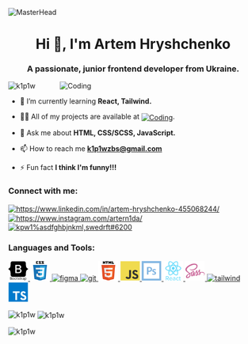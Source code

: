 ![MasterHead](https://mir-s3-cdn-cf.behance.net/project_modules/fs/81bb4b165684019.640b6038d133e.gif)

<h1 align="center">Hi 👋, I'm Artem Hryshchenko</h1>
<h3 align="center">A passionate, junior frontend developer from Ukraine.</h3>
<img align="right" alt="Coding" width="400" src="https://cdnb.artstation.com/p/assets/images/images/036/437/829/original/raw-n-plow-doesntmatter.gif?1617692044">

<p align="left"> <img src="https://komarev.com/ghpvc/?username=k1p1w&label=Profile%20views&color=0e75b6&style=flat" alt="k1p1w" /> </p>

- 🌱 I’m currently learning **React, Tailwind.**

- 👨‍💻 All of my projects are available at [<img align="center" alt="Coding" title="My portfolio website." width="25" height="25" src="https://user-images.githubusercontent.com/90558407/233555570-c1a7cbbb-ebc6-4a47-a3c7-fc01f68c8d9a.png">](https://k1p1w.github.io/react-portfolio-three-js/).

- 💬 Ask me about **HTML, CSS/SCSS, JavaScript.**

- 📫 How to reach me **k1p1wzbs@gmail.com**

- ⚡ Fun fact **I think I'm funny!!!**

<h3 align="left">Connect with me:</h3>
<p align="left">
<a href="https://www.linkedin.com/in/artem-hryshchenko-455068244/" target="blank"><img align="center" src="https://raw.githubusercontent.com/rahuldkjain/github-profile-readme-generator/master/src/images/icons/Social/linked-in-alt.svg" alt="https://www.linkedin.com/in/artem-hryshchenko-455068244/" height="30" width="40" /></a>
<a href="https://instagram.com/artern1da?igshid=YmMyMTA2M2Y=" target="blank"><img align="center" src="https://raw.githubusercontent.com/rahuldkjain/github-profile-readme-generator/master/src/images/icons/Social/instagram.svg" alt="https://www.instagram.com/artern1da/" height="30" width="40" /></a>
<a href="https://discordapp.com/users/323523292831023104/" target="blank"><img align="center" src="https://raw.githubusercontent.com/rahuldkjain/github-profile-readme-generator/master/src/images/icons/Social/discord.svg" alt="kpw1%asdfghbjnkml,swedrft#6200" height="30" width="40" /></a>
</p>

<h3 align="left">Languages and Tools:</h3>
<p align="left"> <a href="https://getbootstrap.com" target="_blank" rel="noreferrer"> <img src="https://raw.githubusercontent.com/devicons/devicon/master/icons/bootstrap/bootstrap-plain-wordmark.svg" alt="bootstrap" width="40" height="40"/> </a> <a href="https://www.w3schools.com/css/" target="_blank" rel="noreferrer"> <img src="https://raw.githubusercontent.com/devicons/devicon/master/icons/css3/css3-original-wordmark.svg" alt="css3" width="40" height="40"/> </a> <a href="https://www.figma.com/" target="_blank" rel="noreferrer"> <img src="https://www.vectorlogo.zone/logos/figma/figma-icon.svg" alt="figma" width="40" height="40"/> </a> <a href="https://git-scm.com/" target="_blank" rel="noreferrer"> <img src="https://www.vectorlogo.zone/logos/git-scm/git-scm-icon.svg" alt="git" width="40" height="40"/> </a> <a href="https://www.w3.org/html/" target="_blank" rel="noreferrer"> <img src="https://raw.githubusercontent.com/devicons/devicon/master/icons/html5/html5-original-wordmark.svg" alt="html5" width="40" height="40"/> </a> <a href="https://developer.mozilla.org/en-US/docs/Web/JavaScript" target="_blank" rel="noreferrer"> <img src="https://raw.githubusercontent.com/devicons/devicon/master/icons/javascript/javascript-original.svg" alt="javascript" width="40" height="40"/> </a> <a href="https://www.photoshop.com/en" target="_blank" rel="noreferrer"> <img src="https://raw.githubusercontent.com/devicons/devicon/master/icons/photoshop/photoshop-line.svg" alt="photoshop" width="40" height="40"/> </a> <a href="https://reactjs.org/" target="_blank" rel="noreferrer"> <img src="https://raw.githubusercontent.com/devicons/devicon/master/icons/react/react-original-wordmark.svg" alt="react" width="40" height="40"/> </a> <a href="https://sass-lang.com" target="_blank" rel="noreferrer"> <img src="https://raw.githubusercontent.com/devicons/devicon/master/icons/sass/sass-original.svg" alt="sass" width="40" height="40"/> </a> <a href="https://tailwindcss.com/" target="_blank" rel="noreferrer"> <img src="https://www.vectorlogo.zone/logos/tailwindcss/tailwindcss-icon.svg" alt="tailwind" width="40" height="40"/> </a> <a href="https://www.typescriptlang.org/" target="_blank" rel="noreferrer"> <img src="https://raw.githubusercontent.com/devicons/devicon/master/icons/typescript/typescript-original.svg" alt="typescript" width="40" height="40"/> </a> </p>

<p><img align="left" src="https://github-readme-stats.vercel.app/api/top-langs?username=k1p1w&show_icons=true&locale=en&layout=compact" alt="k1p1w" /></p>

<p>&nbsp;<img align="center" src="https://github-readme-stats.vercel.app/api?username=k1p1w&show_icons=true&locale=en" alt="k1p1w" /></p>

<p><img align="center" src="https://github-readme-streak-stats.herokuapp.com/?user=k1p1w&" alt="k1p1w" /></p>
